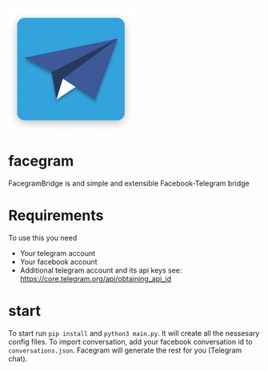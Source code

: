 
<img src="./facegram_logo.png" width="250" height="250" alt="Logo">

# facegram
FacegramBridge is and simple and extensible Facebook-Telegram bridge

# Requirements
To use this you need
- Your telegram account
- Your facebook account
- Additional telegram account and its api keys see:
https://core.telegram.org/api/obtaining_api_id

# start
To start run `pip install` and `python3 main.py`. It will create all the nessesary config files. To import conversation, add your facebook conversation id to `conversations.json`. Facegram will generate the rest for you (Telegram chat).

